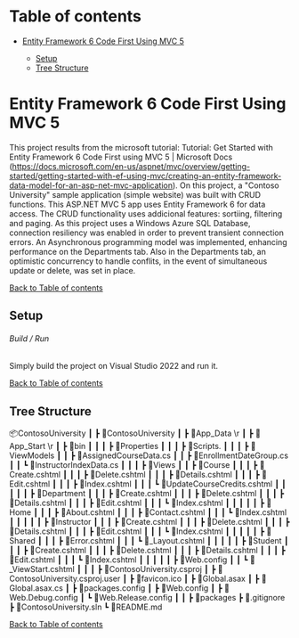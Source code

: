 # <a name="top">Table of contents 

* [Entity Framework 6 Code First Using MVC 5](#description)

	* [Setup](#setup)
	* [Tree Structure](#structure)

# <a name="description">Entity Framework 6 Code First Using MVC 5

This project results from the microsoft tutorial: Tutorial: Get Started with Entity Framework 6 Code First using MVC 5 | Microsoft Docs (https://docs.microsoft.com/en-us/aspnet/mvc/overview/getting-started/getting-started-with-ef-using-mvc/creating-an-entity-framework-data-model-for-an-asp-net-mvc-application).
On this project, a "Contoso University" sample application (simple website) was built with CRUD functions.
This ASP.NET MVC 5 app uses Entity Framework 6 for data access. 
The CRUD functionality uses addicional features: sortiing, filtering and paging.
As this project uses a Windows Azure SQL Database, connection resiliency was enabled in order to prevent transient connection errors.
An Asynchronous programming model was implemented, enhancing performance on the Departments tab.
Also in the Departments tab, an optimistic concurrency to handle conflits, in the event of simultaneous update or delete, was set in place.

[Back to Table of contents](#top)


## <a name="setup">Setup

###### Build / Run

Simply build the project on Visual Studio 2022 and run it.

[Back to Table of contents](#top)


## <a name="structure">Tree Structure

📦ContosoUniversity
 ┃
 ┣ 📂ContosoUniversity
 ┃ ┣ 📂App_Data
\r
 ┃ ┣ 📂App_Start
\r
 ┃ ┣ 📂bin
 ┃ ┃
 ┃ ┣ 📂Properties
 ┃ ┃
 ┃ ┣ 📂Scripts.
 ┃ ┃
 ┃ ┣ 📂ViewModels
 ┃ ┃ ┣ 📜AssignedCourseData.cs
 ┃ ┃ ┣ 📜EnrollmentDateGroup.cs
 ┃ ┃ ┗ 📜InstructorIndexData.cs
 ┃ ┃
 ┃ ┣ 📂Views
 ┃ ┃ ┣ 📂Course
 ┃ ┃ ┃ ┣ 📜Create.cshtml
 ┃ ┃ ┃ ┣ 📜Delete.cshtml
 ┃ ┃ ┃ ┣ 📜Details.cshtml
 ┃ ┃ ┃ ┣ 📜Edit.cshtml
 ┃ ┃ ┃ ┣ 📜Index.cshtml
 ┃ ┃ ┃ ┗ 📜UpdateCourseCredits.cshtml
 ┃ ┃ ┃ 
 ┃ ┃ ┣ 📂Department
 ┃ ┃ ┃ ┣ 📜Create.cshtml
 ┃ ┃ ┃ ┣ 📜Delete.cshtml
 ┃ ┃ ┃ ┣ 📜Details.cshtml
 ┃ ┃ ┃ ┣ 📜Edit.cshtml
 ┃ ┃ ┃ ┗ 📜Index.cshtml
 ┃ ┃ ┃
 ┃ ┃ ┣ 📂Home
 ┃ ┃ ┃ ┣ 📜About.cshtml
 ┃ ┃ ┃ ┣ 📜Contact.cshtml
 ┃ ┃ ┃ ┗ 📜Index.cshtml
 ┃ ┃ ┃
 ┃ ┃ ┣ 📂Instructor
 ┃ ┃ ┃ ┣ 📜Create.cshtml
 ┃ ┃ ┃ ┣ 📜Delete.cshtml
 ┃ ┃ ┃ ┣ 📜Details.cshtml
 ┃ ┃ ┃ ┣ 📜Edit.cshtml
 ┃ ┃ ┃ ┗ 📜Index.cshtml
 ┃ ┃ ┃
 ┃ ┃ ┣ 📂Shared
 ┃ ┃ ┃ ┣ 📜Error.cshtml
 ┃ ┃ ┃ ┗ 📜_Layout.cshtml
 ┃ ┃ ┃
 ┃ ┃ ┣ 📂Student
 ┃ ┃ ┃ ┣ 📜Create.cshtml
 ┃ ┃ ┃ ┣ 📜Delete.cshtml
 ┃ ┃ ┃ ┣ 📜Details.cshtml
 ┃ ┃ ┃ ┣ 📜Edit.cshtml
 ┃ ┃ ┃ ┗ 📜Index.cshtml
 ┃ ┃ ┃
 ┃ ┃ ┣ 📜Web.config
 ┃ ┃ ┗ 📜_ViewStart.cshtml
 ┃ ┃ 
 ┃ ┣ 📜ContosoUniversity.csproj
 ┃ ┣ 📜ContosoUniversity.csproj.user
 ┃ ┣ 📜favicon.ico
 ┃ ┣ 📜Global.asax
 ┃ ┣ 📜Global.asax.cs
 ┃ ┣ 📜packages.config
 ┃ ┣ 📜Web.config
 ┃ ┣ 📜Web.Debug.config
 ┃ ┗ 📜Web.Release.config
 ┃ ┃ 
 ┣ 📂packages
 ┣ 📜.gitignore
 ┣ 📜ContosoUniversity.sln
 ┗ 📜README.md

[Back to Table of contents](#top)




